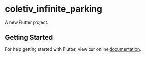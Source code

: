 # coletiv_infinite_parking

A new Flutter project.

## Getting Started

For help getting started with Flutter, view our online
[documentation](https://flutter.io/).
